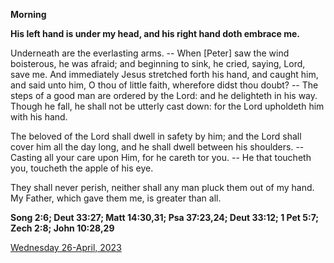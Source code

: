 **Morning**

**His left hand is under my head, and his right hand doth embrace me.**
 
Underneath are the everlasting arms. -- When [Peter] saw the wind boisterous, he was afraid; and beginning to sink, he cried, saying, Lord, save me. And immediately Jesus stretched forth his hand, and caught him, and said unto him, O thou of little faith, wherefore didst thou doubt? -- The steps of a good man are ordered by the Lord: and he delighteth in his way. Though he fall, he shall not be utterly cast down: for the Lord upholdeth him with his hand.
 
The beloved of the Lord shall dwell in safety by him; and the Lord shall cover him all the day long, and he shall dwell between his shoulders. -- Casting all your care upon Him, for he careth tor you. -- He that toucheth you, toucheth the apple of his eye.
 
They shall never perish, neither shall any man pluck them out of my hand. My Father, which gave them me, is greater than all.  

**Song 2:6; Deut 33:27; Matt 14:30,31; Psa 37:23,24; Deut 33:12; 1 Pet 5:7; Zech 2:8; John 10:28,29**

[Wednesday 26-April, 2023](https://t.me/daily_light)
